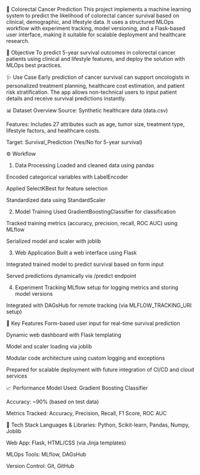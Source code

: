 🧬 Colorectal Cancer Prediction
This project implements a machine learning system to predict the likelihood of colorectal cancer survival based on clinical, demographic, and lifestyle data. It uses a structured MLOps workflow with experiment tracking, model versioning, and a Flask-based user interface, making it suitable for scalable deployment and healthcare research.

🎯 Objective
To predict 5-year survival outcomes in colorectal cancer patients using clinical and lifestyle features, and deploy the solution with MLOps best practices.

🩺 Use Case
Early prediction of cancer survival can support oncologists in personalized treatment planning, healthcare cost estimation, and patient risk stratification. The app allows non-technical users to input patient details and receive survival predictions instantly.

📊 Dataset Overview
Source: Synthetic healthcare data (data.csv)

Features: Includes 27 attributes such as age, tumor size, treatment type, lifestyle factors, and healthcare costs.

Target: Survival_Prediction (Yes/No for 5-year survival)

⚙️ Workflow
1. Data Processing
Loaded and cleaned data using pandas

Encoded categorical variables with LabelEncoder

Applied SelectKBest for feature selection

Standardized data using StandardScaler

2. Model Training
Used GradientBoostingClassifier for classification

Tracked training metrics (accuracy, precision, recall, ROC AUC) using MLflow

Serialized model and scaler with joblib

3. Web Application
Built a web interface using Flask

Integrated trained model to predict survival based on form input

Served predictions dynamically via /predict endpoint

4. Experiment Tracking
MLflow setup for logging metrics and storing model versions

Integrated with DAGsHub for remote tracking (via MLFLOW_TRACKING_URI setup)

🧪 Key Features
Form-based user input for real-time survival prediction

Dynamic web dashboard with Flask templating

Model and scaler loading via joblib

Modular code architecture using custom logging and exceptions

Prepared for scalable deployment with future integration of CI/CD and cloud services

📈 Performance
Model Used: Gradient Boosting Classifier

Accuracy: ~90% (based on test data)

Metrics Tracked: Accuracy, Precision, Recall, F1 Score, ROC AUC

🧰 Tech Stack
Languages & Libraries: Python, Scikit-learn, Pandas, Numpy, Joblib

Web App: Flask, HTML/CSS (via Jinja templates)

MLOps Tools: MLflow, DAGsHub

Version Control: Git, GitHub
